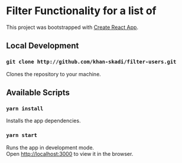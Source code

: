 # Filter Functionality for a list of 

This project was bootstrapped with [Create React App](https://github.com/facebook/create-react-app).

## Local Development

### `git clone http://github.com/khan-skadi/filter-users.git`

Clones the repository to your machine.

## Available Scripts

### `yarn install`

Installs the app dependencies.

### `yarn start`

Runs the app in development mode.<br />
Open [http://localhost:3000](http://localhost:3000) to view it in the browser.